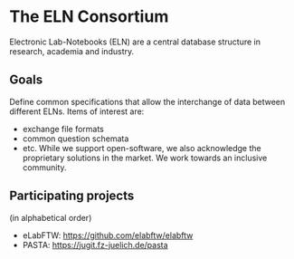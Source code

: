 # The ELN Consortium
Electronic Lab-Notebooks (ELN) are a central database structure in research, academia and industry. 

## Goals
Define common specifications that allow the interchange of data between different ELNs. Items of interest are:
- exchange file formats
- common question schemata
- etc.
While we support open-software, we also acknowledge the proprietary solutions in the market. We work towards an inclusive community.

## Participating projects
(in alphabetical order)
- eLabFTW: https://github.com/elabftw/elabftw
- PASTA: https://jugit.fz-juelich.de/pasta
